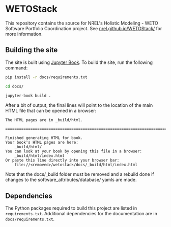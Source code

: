 
# WETOStack

This repository contains the source for NREL's Holistic Modeling - WETO Software Portfolio
Coordination project. See [nrel.github.io/WETOStack/](https://nrel.github.io/WETOStack/) for
more information.

## Building the site

The site is built using [Jupyter Book](https://jupyterbook.org/intro.html).
To build the site, run the following command:

```bash
pip install -r docs/requirements.txt

cd docs/

jupyter-book build .
```

After a bit of output, the final lines will point to the location of the main HTML file
that can be opened in a browser:

```
The HTML pages are in _build/html.

===============================================================================

Finished generating HTML for book.
Your book's HTML pages are here:
    _build/html/
You can look at your book by opening this file in a browser:
    _build/html/index.html
Or paste this line directly into your browser bar:
    file://<removed>/wetostack/docs/_build/html/index.html

```
Note that the docs/_build folder must be removed and a rebuild done if changes to the software_attributes/database/ yamls are made.

## Dependencies

The Python packages required to build this project are listed in `requirements.txt`.
Additional dependencies for the documentation are in `docs/requirements.txt`.
